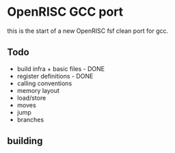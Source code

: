 # OpenRISC GCC port

this is the start of a new OpenRISC fsf clean port for gcc.

## Todo

- build infra + basic files - DONE
- register definitions - DONE
- calling conventions
- memory layout
- load/store
- moves
- jump
- branches

## building
